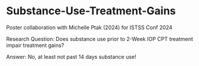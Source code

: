 # Substance-Use-Treatment-Gains
Poster collaboration with Michelle Ptak (2024) for ISTSS Conf 2024

Research Question: Does substance use prior to 2-Week IOP CPT treatment impair treatment gains?

Answer: No, at least not past 14 days substance use!
